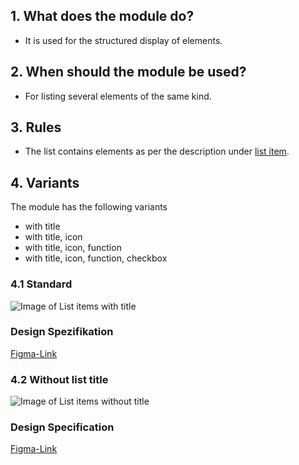 ## 1. What does the module do? 
*   It is used for the structured display of elements.

## 2. When should the module be used? 
*   For listing several elements of the same kind.

## 3. Rules
*   The list contains elements as per the description under [list item](https://digital.sbb.ch/en/mobile/elements/listen-item). 

## 4. Variants 
The module has the following variants 
* with title 
* with title, icon 
* with title, icon, function 
* with title, icon, function, checkbox

### 4.1 Standard
![Image of List items with title](https://raw.githubusercontent.com/sbb-design-systems/design-system-mobile-documentation/doku-update/documentation/list-view/images/MM17_Liste_mit_Titel.png 'class: image')

### Design Spezifikation
[Figma-Link]()

### 4.2 Without list title
![Image of List items without title](https://raw.githubusercontent.com/sbb-design-systems/design-system-mobile-documentation/doku-update/documentation/list-view/images/MM17_Liste_ohne_Titel.png 'class: image')

### Design Specification
[Figma-Link](https://www.figma.com/file/WOtLIam1xwrqcgnAITsEhV/Design-System-Mobile?node-id=29%3A6608)